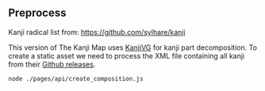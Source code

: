## Preprocess

Kanji radical list from:
<https://github.com/sylhare/kanji>

This version of The Kanji Map uses [KanjiVG](https://kanjivg.tagaini.net/) for kanji part decomposition.
To create a static asset we need to process the XML file containing all kanji from their [Github releases](https://github.com/KanjiVG/kanjivg/releases).

```sh
node ./pages/api/create_composition.js
```
